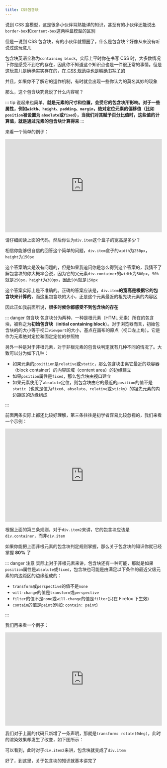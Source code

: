 ```yaml
---
title: CSS包含块
---
```


说到 CSS 盒模型，这是很多小伙伴耳熟能详的知识，甚至有的小伙伴还能说出`border-box`和`content-box`这两种盒模型的区别

但是一说到 CSS 包含块，有的小伙伴就懵圈了，什么是包含块？好像从来没有听说过这玩意儿

包含块英语全称为`containing block`，实际上平时你在书写 CSS 时，大多数情况下你是感受不到它的存在，因此你不知道这个知识点也是一件很正常的事情。但是这玩意儿是确确实实存在的，[在 CSS 规范中也是明确书写了的](https://drafts.csswg.org/css2/#containing-block-details)

并且，如果你不了解它的运作机制，有时就会出现一些你认为的莫名其妙的现象

那么，这个包含块究竟说了什么内容呢？

::: tip
说起来也简单，**就是元素的尺寸和位置，会受它的包含块所影响。对于一些属性，例如`width`、`height`、`padding`、`margin`，绝对定位元素的偏移值（比如`position`被设置为 `absolute`或`fixed`），当我们对其赋予百分比值时，这些值的计算值，就是通过元素的包含块计算得来**
:::

来看一个简单的例子：

<iframe height="300" style="width: 100%;" scrolling="no" title="CSS包含块例子1" src="https://codepen.io/welives/embed/MWZevaP?default-tab=css%2Cresult" frameborder="no" loading="lazy" allowtransparency="true" allowfullscreen="true">
  See the Pen <a href="https://codepen.io/welives/pen/MWZevaP">
  CSS包含块例子1</a> by Jandan (<a href="https://codepen.io/welives">@welives</a>)
  on <a href="https://codepen.io">CodePen</a>.
</iframe>

请仔细阅读上面的代码，然后你认为`div.item`这个盒子的宽高是多少？

相信你能够很自信的回答这个简单的问题，`div.item`盒子的`width`为`250px`，`height`为`150px`

这个答案确实是没有问题的，但是如果我追问你是怎么得到这个答案的，我猜不了解包含块的你大概率会说，因为它的父元素`div.container`的`width`为`500px`，`50%`就是`250px`，`height`为`300px`，因此`50%`就是`150px`

这个答案实际上是不准确的。正确的答案应该是，`div.item`**的宽高是根据它的包含块来计算的**，而这里包含块的大小，正是这个元素最近的祖先块元素的内容区

因此正如我前面所说，**很多时候你都感受不到包含块的存在**

::: danger 包含块
包含块分为两种，一种是根元素（HTML 元素）所在的包含块，被称之为**初始包含块**（**initial containing block**）。对于浏览器而言，初始包含块的的大小等于视口`viewport`的大小，基点在画布的原点（视口左上角）。它是作为元素绝对定位和固定定位的参照物

另外一种是对于非根元素，对于非根元素的包含块判定就有几种不同的情况了。大致可以分为如下几种：

- 如果元素的`positiion`是`relative`或`static`，那么包含块由离它最近的块容器（block container）的内容区域（content area）的边缘建立
- 如果`position`属性是`fixed`，那么包含块由视口建立
- 如果元素使用了`absolute`定位，则包含块由它的最近的`position`的值不是`static`（也就是值为`fixed`、`absolute`、`relative`或`sticky`）的祖先元素的内边距区的边缘组成

:::

前面两条实际上都还比较好理解，第三条往往是初学者容易比较忽视的，我们来看一个示例：

<iframe height="300" style="width: 100%;" scrolling="no" title="CSS包含块例子2" src="https://codepen.io/welives/embed/ExGyvPz?default-tab=css%2Cresult" frameborder="no" loading="lazy" allowtransparency="true" allowfullscreen="true">
  See the Pen <a href="https://codepen.io/welives/pen/ExGyvPz">
  CSS包含块例子2</a> by Jandan (<a href="https://codepen.io/welives">@welives</a>)
  on <a href="https://codepen.io">CodePen</a>.
</iframe>

根据上面的第三条规则，对于`div.item2`来讲，它的包含块应该是`div.container`，而非`div.item`

如果你能把上面非根元素的包含块判定规则掌握，那么关于包含块的知识你就已经掌握 **80%** 了

::: danger 注意
实际上对于非根元素来讲，包含块还有一种可能，那就是如果`position`属性是`absolute`或`fixed`，包含块也可能是由满足以下条件的最近父级元素的内边距区的边缘组成的：

- `transform`或`perspective`的值不是`none`
- `will-change`的值是`transform`或`perspective`
- `filter`的值不是`none`或`will-change`的值是`filter`(只在 Firefox 下生效)
- `contain`的值是`paint`(例如: `contain: paint`)

:::

我们再来看一个例子：

<iframe height="300" style="width: 100%;" scrolling="no" title="CSS包含块例子3" src="https://codepen.io/welives/embed/WNLxEwM?default-tab=css%2Cresult" frameborder="no" loading="lazy" allowtransparency="true" allowfullscreen="true">
  See the Pen <a href="https://codepen.io/welives/pen/WNLxEwM">
  CSS包含块例子3</a> by Jandan (<a href="https://codepen.io/welives">@welives</a>)
  on <a href="https://codepen.io">CodePen</a>.
</iframe>

我们对于上面的代码只新增了一条声明，那就是`transform: rotate(0deg)`，此时的渲染效果却发生了改变，如下图所示：

可以看到，此时对于`div.item2`来讲，包含块就变成了`div.item`

好了，到这里，关于包含块的知识就基本讲完了
